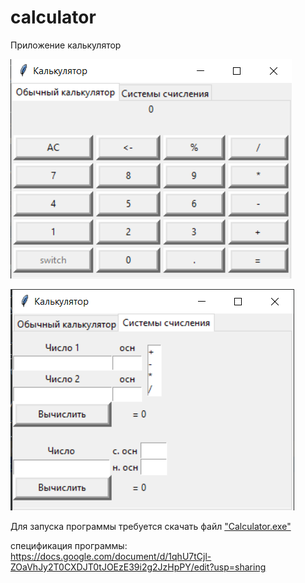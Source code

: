 # calculator
Приложение калькулятор

![img.png](img.png)

![img_1.png](img_1.png)

Для запуска программы требуется скачать файл ["Calculator.exe"](Calculator.exe)

спецификация программы: https://docs.google.com/document/d/1qhU7tCjl-ZOaVhJy2T0CXDJT0tJOEzE39i2g2JzHpPY/edit?usp=sharing
